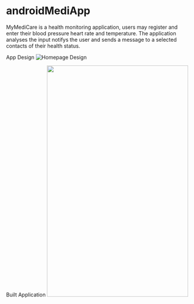 # androidMediApp

MyMediCare is a health monitoring application, users may register and enter their blood pressure heart rate and temperature. The application analyses the input notifys the user and sends a message to a selected contacts of their health status.

App Design
![Homepage Design](https://github.com/terryva/androidMediApp/blob/master/Images/Medicare_HomePage.PNG)

Built Application
<img src="https://github.com/terryva/androidMediApp/blob/master/Images/Screenshots/Screenshot_2016-05-12-23-44-09.png" height="629" width="384">
